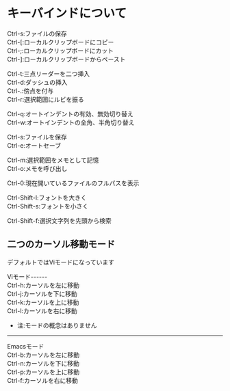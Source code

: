 # キーバインドについて  
Ctrl-s:ファイルの保存  
Ctrl-[:ローカルクリップボードにコピー  
Ctrl-;:ローカルクリップボードにカット  
Ctrl-\]:ローカルクリップボードからペースト  
  
Ctrl-t:三点リーダーを二つ挿入  
Ctrl-d:ダッシュの挿入  
Ctrl-.:傍点を付与  
Ctrl-r:選択範囲にルビを振る
  
Ctrl-q:オートインデントの有効、無効切り替え  
Ctrl-w:オートインデントの全角、半角切り替え  
  
Ctrl-s:ファイルを保存  
Ctrl-e:オートセーブ  
  
Ctrl-m:選択範囲をメモとして記憶  
Ctrl-o:メモを呼び出し  

Ctrl-0:現在開いているファイルのフルパスを表示  
  
Ctrl-Shift-l:フォントを大きく  
Ctrl-Shift-s:フォントを小さく  
  
Ctrl-Shift-f:選択文字列を先頭から検索  
  
## 二つのカーソル移動モード  
  
デフォルトではViモードになっています  
  
Viモード------  
Ctrl-h:カーソルを左に移動  
Ctrl-j:カーソルを下に移動  
Ctrl-k:カーソルを上に移動  
Ctrl-l:カーソルを右に移動  
* 注:モードの概念はありません  

-------------
Emacsモード  
Ctrl-b:カーソルを左に移動  
Ctrl-n:カーソルを下に移動  
Ctrl-p:カーソルを上に移動  
Ctrl-f:カーソルを右に移動  